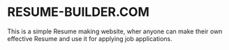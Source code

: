 # RESUME-BUILDER.COM
This is a simple Resume making website, wher anyone can make their own effective Resume and use it for applying job applications.
